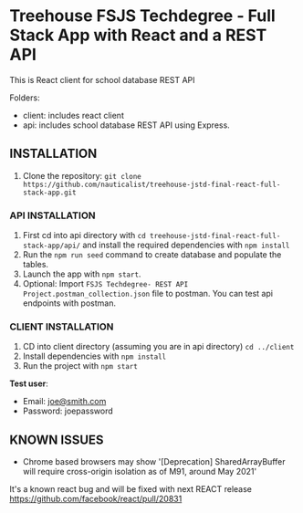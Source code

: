 # Treehouse FSJS Techdegree - Full Stack App with React and a REST API

This is React client for school database REST API

Folders: 
 - client: includes react client
 - api: includes school database REST API using Express.


##  INSTALLATION
01. Clone the repository: `git clone https://github.com/nauticalist/treehouse-jstd-final-react-full-stack-app.git`
    
### API INSTALLATION
01. First cd into api directory with `cd treehouse-jstd-final-react-full-stack-app/api/` and install the required dependencies with `npm install`
02. Run the `npm run seed` command to create database and populate the tables.
03. Launch the app with `npm start`.
04. Optional: Import `FSJS Techdegree- REST API Project.postman_collection.json` file to postman. You can test api endpoints with postman.

### CLIENT INSTALLATION
01. CD into client directory (assuming you are in api directory) `cd ../client`
02. Install dependencies with `npm install`
03. Run the project with `npm start`

**Test user**:
- Email: joe@smith.com
- Password: joepassword

## KNOWN ISSUES
 - Chrome based browsers may show '[Deprecation] SharedArrayBuffer will require cross-origin isolation as of M91, around May 2021'

It's a known react bug and will be fixed with next REACT release
https://github.com/facebook/react/pull/20831


